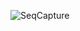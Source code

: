 ![SeqCapture](https://user-images.githubusercontent.com/70285457/144474926-81c3d2b0-e1dc-4937-881f-6d3d638c86bf.PNG)